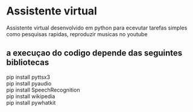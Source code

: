 # Assistente virtual

Assistente virtual desenvolvido em python para ecevutar tarefas simples como pesquisas rapidas, reproduzir musicas no youtube

## a execuçao do codigo depende das seguintes bibliotecas
pip install pyttsx3<br>
pip install pyaudio <br>
pip install SpeechRecognition <br>
pip install wikipedia <br>
pip install pywhatkit <br>
